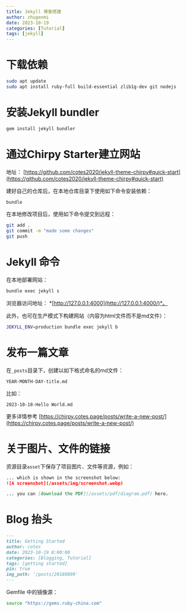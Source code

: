 ```yaml
---
title: Jekyll 博客搭建
author: zhugenmi
date: 2023-10-19 
categories: [Tutorial]
tags: [jekyll]
---
```


# 下载依赖

```bash
sudo apt update
sudo apt install ruby-full build-essential zlib1g-dev git nodejs
```

# 安装Jekyll bundler

```bash
gem install jekyll bundler
```

# 通过Chirpy Starter建立网站

地址： [https://github.com/cotes2020/jekyll-theme-chirpy#quick-start](https://github.com/cotes2020/jekyll-theme-chirpy#quick-start)

建好自己的仓库后，在本地仓库目录下使用如下命令安装依赖：

```bash
bundle
```

在本地修改项目后，使用如下命令提交到远程：

```bash
git add .
git commit -m "made some changes"
git push
```

# Jekyll 命令

在本地部署网站：

```bash
bundle exec jekyll s
```

浏览器访问地址： *[http://127.0.0.1:4000](http://127.0.0.1:4000/)*。

此外，也可在生产模式下构建网站（内容为html文件而不是md文件）：

```bash
JEKYLL_ENV=production bundle exec jekyll b
```

# 发布一篇文章

在`_posts`目录下，创建以如下格式命名的md文件：

```file
YEAR-MONTH-DAY-title.md
```

比如：

```file
2023-10-18-Hello World.md
```
更多详情参考 [https://chirpy.cotes.page/posts/write-a-new-post/](https://chirpy.cotes.page/posts/write-a-new-post/)

# 关于图片、文件的链接

资源目录`asset`下保存了项目图片、文件等资源，例如：

```markdown
... which is shown in the screenshot below:
![A screenshot](/assets/img/screenshot.webp)

... you can [download the PDF](/assets/pdf/diagram.pdf) here.
```

# Blog 抬头

```markdown
---
title: Getting Started
author: cotes
date: 2023-10-19 8:00:00 
categories: [Blogging, Tutorial]
tags: [getting started]
pin: true
img_path: '/posts/20180809'
---
```



Gemfile 中的镜像源：

```bash
source "https://gems.ruby-china.com"
```

